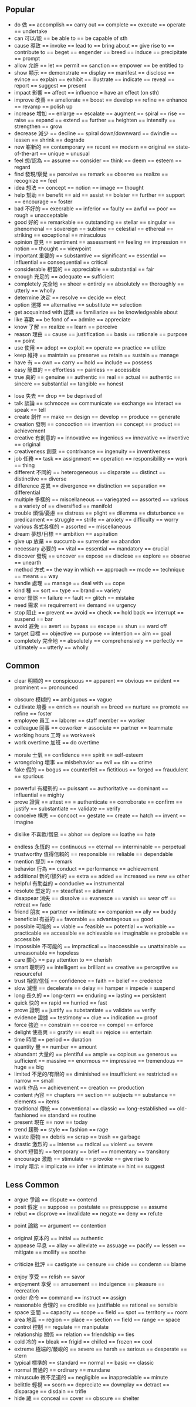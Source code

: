 ## Popular
+ do 做 == accomplish == carry out == complete == execute == operate == undertake
+ can 可以/能 == be able to == be capable of sth 
+ cause 導致 == invoke == lead to == bring about == give rise to == contribute to == beget == engender == breed == induce == precipitate == prompt 
+ allow 允許 == let == permit == sanction == empower == be entitled to
+ show 顯示 == demonstrate == display == manifest == disclose == evince == explain == exhibit == illustrate == indicate == reveal == report == suggest == present
+ impact 影響 == affect == influence = have an effect (on sth)
+ improve 改善 == ameliorate == boost == develop == refine == enhance == revamp == polish up
+ increase 增加 == enlarge == escalate == augment == spiral == rise == raise == expand == extend == further == heighten == intensify == strengthen == grow 
+ decrease 減少 == decline == spiral down/downward == dwindle == lessen == shrink == degrade
+ new 嶄新的 == contemporary == recent == modern == original == state-of-the-art == unique = unusual
+ feel 想/認為 == assume == consider == think == deem == esteem == regard
+ find 發現/察覺 == perceive == remark == observe == realize == recognize == feel 
+ idea 想法 == concept == notion == image == thought
+ help 幫助 == benefit == aid == assist == bolster == further == support == encourage == foster
+ bad 不好的 == execrable == inferior == faulty == awful == poor == rough = unacceptable 
+ good 好的 == remarkable == outstanding == stellar == singular == phenomenal == sovereign == sublime == celestial == ethereal == striking == exceptional == miraculous
+ opinion 意見 == sentiment == assessment == feeling == impression == notion == thought == viewpoint
+ important 重要的 == substantive == significant == essential == influential == consequential == critical
+ considerable 相當的 == appreciable == substantial == fair
+ enough 充足的 == adequate == sufficient
+ completely 完全地 == sheer = entirely == absolutely == thoroughly == utterly == wholly
+ determine 決定 == resolve == decide == elect
+ option 選擇 == alternative == substitute == selection
+ get acquainted with 認識 == familiarize == be knowledgeable about
+ like 喜歡 == be fond of == admire == appreciate
+ know 了解 == realize == learn == perceive
+ reason 理由 == cause == justification == basis == rationale == purpose == point
+ use 使用 == adopt == exploit == operate == practice == utilize
+ keep 維持 == maintain == preserve == retain == sustain == manage 
+ have 有 == own == carry == hold == include == possess
+ easy 簡單的 == effortless == painless == accessible
+ true 真的 == genuine == authentic == real == actual == authentic == sincere == substantial == tangible == honest
- lose 失去 == drop == be deprived of 
- talk 談論 == schmooze == communicate == exchange == interact == speak == tell
- create 創作 == make == design == develop == produce == generate
- creation 發明 == concoction == invention == concept == product == achievement
- creative 有創意的 == innovative == ingenious == innovative == inventive == original
- creativeness 創意 == contrivance == ingenuity == inventiveness
- job 任務 == task == assignment == operation == responsibility == work == thing
- different 不同的 == heterogeneous == disparate == distinct == distinctive == diverse
- difference 差異 == divergence == distinction == separation == differential
- multiple 多樣的 == miscellaneous == variegated == assorted == various = a variety of == diversified == manifold
- trouble 煩惱/憂慮 == distress == plight == dilemma == disturbance == predicament == struggle == strife == anxiety == difficulty  == worry
- various 各式各樣的 = assorted == miscellaneous
- dream 夢想/目標 == ambition == aspiration
- give up 放棄 == succumb == surrender == abandon
- necessary 必要的 == vital == essential == mandatory == crucial
- discover 發現 == uncover == expose == disclose == explore == observe == unearth
- method 方式 == the way in which == approach == mode == technique == means == way
- handle 處理 == manage == deal with == cope
- kind 種 == sort == type == brand == variety
- error 錯誤 == failure == fault == glitch == mistake
- need 需求 == requirement == demand == urgency
- stop 阻止 == prevent == avoid == check == hold back == interrupt == suspend == bar 
- avoid 避免 == avert == bypass == escape == shun == ward off
- target 目標 == objective == purpose == intention == aim == goal
- completely 完全地 == absolutely == comprehensively == perfectly == ultimately == utterly == wholly

## Common
+ clear 明顯的 == conspicuous == apparent == obvious == evident == prominent == pronounced
- obscure 模糊的 == ambiguous == vague 
- cultivate 培養 == enrich == nourish == breed == nurture == promote == refine == foster
- employee 員工 == laborer == staff member == worker
- colleague 同事 == coworker = associate == partner == teammate
- working hours 工時 == workweek
- work overtime 加班 == do overtime
+ morale 士氣 == confidence === spirit == self-esteem
+ wrongdoing 壞事 == misbehavior == evil == sin == crime
+ fake 假的 == bogus == counterfeit == fictitious == forged == fraudulent == spurious
- powerful 有權勢的 == puissant == authoritative == dominant == influential == mighty
- prove 證實 == attest == = authenticate == corroborate == confirm == justify == substantiate == validate == verify
- conceive 構思 == concoct == gestate == create == hatch == invent == imagine
+ dislike 不喜歡/憎惡 == abhor == deplore == loathe == hate
- endless 永恆的 == continuous == eternal == interminable == perpetual
- trustworthy 值得信賴的 == responsible == reliable == dependable
- mention 提到 == remark
- behavior 行為 == conduct == performance == achievement
- additional 新的/額外的 == extra == added == increased == new == other
- helpful 有助益的 = conducive == instrumental
- resolute 堅定的 == steadfast == adamant
- disappear 消失 == dissolve == evanesce == vanish == wear off == retreat == fade
- friend 朋友 == partner == intimate == companion == ally == buddy
- beneficial 有益的 == favorable == advantageous == good
- possible 可能的 == viable == feasible == potential == workable == practicable == accessible == achievable == imaginable == probable == accessible
- impossible 不可能的 == impractical == inaccessible == unattainable == unreasonable == hopeless 
- care 關心 == pay attention to == cherish
- smart 聰明的 == intelligent == brilliant == creative == perceptive == resourceful 
- trust 相信/信任 == confidence == faith == belief == credence
- slow 減慢 == decelerate == delay == hamper = impede = suspend
- long 長久的 == long-term == enduring == lasting == persistent
- quick 快的 == rapid == hurried == fast
- prove 證明 == justify == substantiate == validate == verify
- evidence 證據 == testimony == clue == indication == proof
- force 強迫 == constrain == coerce == compel == enforce
- delight 使高興 == gratify == exult == rejoice == entertain
- time 時間 == period == duration
- quantity 量 == number == amount
- abundant 大量的 == plentiful == ample == copious == generous == sufficient == massive == enormous == impressive == tremendous == huge == big 
- limited 不足的/有限的 == diminished == insufficient == restricted == narrow == small
- work 作品 == achievement == creation == production
- content 內容 == chapters == section == subjects == substance == elements == items
- traditional 傳統 == conventional == classic == long-established == old-fashioned == standard == routine 
- present 現在 == now == today
- trend 趨勢 == style == fashion == rage
- waste 廢物 == debris == scrap == trash == garbage
- drastic 激烈的 == intense == radical == violent == severe
- short 短暫的 == temporary == brief == momentary == transitory
- encourage 激勵 == stimulate == provoke == give rise to
- imply 暗示 = implicate == infer == intimate == hint == suggest

## Less Common
- argue 爭論 == dispute == contend
- posit 假定 == suppose == postulate == presuppose == assume
- rebut == disprove == invalidate == negate == deny == refute
+ point 論點 == argument == contention 
- original 原本的 == initial == authentic
- appease 平息 == allay == alleviate == assuage == pacify == lessen == mitigate == mollify == soothe
+ criticize 批評 == castigate == censure == chide == condemn == blame
- enjoy 享受 == relish == savor
- enjoyment 享受 == amusement == indulgence == pleasure == recreation
- order 命令 == command == instruct == assign
- reasonable 合理的 == credible == justifiable == rational == sensible
- space 空間 == capacity == scope == field == spot == territory == room
- area 地區 == region == place == section == field == range == space
- control 控制 == regulate == manipulate
- relationship 關係 == relation == friendship == ties
- cold 冷的 == bleak == frigid == chilled == frozen == cool
- extreme 極端的/嚴峻的 == severe == harsh == serious == desperate == stern 
- typical 標準的 == standard == normal == basic == classic
- normal 普通的 == ordinary == mundane
- minuscule 微不足道的 == negligible == inappreciable == minute
- belittle 輕視 == scorn == depreciate == downplay == detract == disparage  == disdain == trifle
- hide 藏 == conceal == cover == obscure == shelter